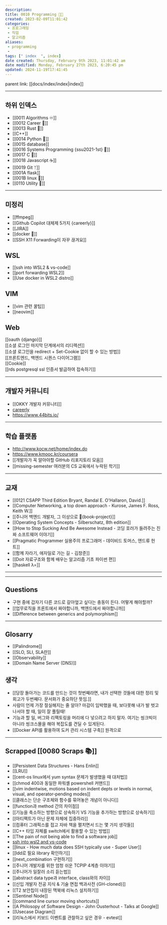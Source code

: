 ```yaml
---
description:
title: 0010 Programming 👩‍💻
created: 2023-02-09T11:01:42
categories: 
 - 프로그래밍
 - 직업
 - 알고리즘
aliases: 
 - programming
 - 
tags: [" index  ", index]
date created: Thursday, February 9th 2023, 11:01:42 am
date modified: Monday, February 27th 2023, 6:20:45 pm
updated: 2024-11-19T17:41:45
---
```


parent link: [[docs/index/index|index]]

---

## 하위 인덱스

- [[0011 Algorithms ♾️]]
- [[0012 Career 💼]]
- [[0013 Rust 🦀]]
- [[C++]]
- [[0014 Python 🐍]]
- [[0015 database]]
- [[0016 Systems Programming {ssu2021-1st} 🐼]]
- [[0017 C 🍎]]
- [[0018 Javascript ☕️]]
- [[0019 Git ᛘ]]
- [[001A flask]]
- [[001B linux 🐧]]
- [[0110 Utility 🔧]]

---

## 미정리

- [[ffmpeg]]
- [[Github Copilot 대체제 5가지 {careerly}]]
- [[JIRA]]
- [[docker 🐳]]
- [[SSH X11 Forwarding이 자꾸 끊겨요]]

## WSL

- [[ssh into WSL2 & vs-code]]
- [[port forwarding WSL2]]
- [[Use docker in WSL2 distro]]

## VIM

- [[vim 관련 꿀팁]]
- [[neovim]]

## Web

[[oauth {django}]]  
[[소셜 로그인 마지막 단계에서의 리디렉션]]  
[[소셜 로그인을 redirect + Set-Cookie 없이 할 수 있는 방법]]  
[[프론트엔드, 백엔드 시퀀스 다이어그램]]  
[[Cookie]]  
[[rds postgresql ssl 인증서 발급하여 접속하기]]

---

## 개발자 커뮤니티

- [[OKKY 개발자 커뮤니티]]
- [careerly](https://careerly.co.kr/home)
- <https://www.44bits.io/>

___

## 학습 플랫폼

- <http://www.kocw.net/home/index.do>
- <https://www.kmooc.kr/coursera>
- [[개발자가 꼭 알아야할 GitHub 리포지토리 모음]]
- [[missing-semester 여러분의 CS 교육에서 누락된 학기]]
---

## 교재

- [[0121 CSAPP Third Edition Bryant, Randal E. O'Hallaron, David.]]
- [[Computer Networking, a top down approach - Kurose, James F. Ross, Keith W.]]
- [[주니어 백엔드 개발자, 그 이상으로 🚀{book-project}]]
- [[Operating System Concepts - Silberschatz, 8th edition]]
- [[How to Stop Sucking And Be Awesome Instead - 코딩 호러가 들려주는 진짜 소프트웨어 이야기]]
- [[Pragmatic Programmer 실용주의 프로그래머 - 데이비드 토머스, 앤드류 헌트]]
- [[함께 자라기, 애자일로 가는 길 - 김창준]]
- [[Doit 자료구조와 함께 배우는 알고리즘 기초 파이썬 편]]
- [[haskell λ=]]

___


---

## Questions

- 구현 중에 갑자기 다른 코드로 갈아엎고 싶다는 충동이 든다. 어떻게 해야할까?
- [[업무로직을 프론트에서 짜야합니까, 백엔드에서 짜야합니까]]
- [[Difference between generics and polymorphism]]


___

## Glosarry

- [[Palindrome]]
- [[SLO, SLI, SLA란]]
- [[Observability]]
- [[Domain Name Server (DNS)]]

## 생각

- [[당장 돌아가는 코드를 만드는 것이 첫번째라면, 내가 선택한 것들에 대한 정리 및 회고가 두번째다. 문서화가 중요하단 뜻임.]]
- 사람이 언제 가장 절실해지는 줄 알아? 마감이 임박했을 때, 보다못해 내가 발 벗고 나서야 할 때, 일이 잘 풀릴때!
- 기능과 할 일, 버그와 리팩토링을 머리에 다 넣으려고 하지 말자. 여기는 씽크빅이 아니라 씽크스몰을 해야 복잡도를 견딜 수 있게된다.
- [[Docker API를 활용하여 도커 관리 시스템 구축]] 원격으로 

---

## Scrapped [[0080 Scraps 📚]]

- [[Persistent Data Structures - Hans Enlin]]
- [[LRU]]
- [[cent-os linux에서 yum syntax 문제가 발생했을 때 대처법]]
- [[chmod 400과 동일한 파워셸 powershell 커맨드]]
- [[vim indentwise, motions based on indent depts or levels in normal, visual, and operator-pending modes]]
- [[클래스는 단순 구조체와 함수를 묶어놓은 개념이 아니다]]
- [[function과 method 간의 차이점]]
- [[기능을 축소하는 방향으로 상속하기 VS 기능을 추가하는 방향으로 상속하기]]
- [[아티팩트가 아닌 문제 자체에 집중하라]]
- [[컴퓨터 그래픽스를 접고 자바 책을 펼치면서 드는 몇 가지 생각들]]
- [[C++ 타입 자체를 switch에서 활용할 수 있는 방법]]
- [[The pain of not being able to find a software job]]
- [ssh into wsl2 and vs-code](https://choiwheatley.notion.site/ssh-into-WSL2-vs-code-2ec34ba971e74e9a8bfa7508470cc5db)
- [[linux - How much data does SSH typically use - Super User]]
- [[ldd로 필요 library 확인하기]]
- [[next_combination 구현하기]]
- [[주니어 개발자를 위한 엄청 쉬운 TCPIP 4계층 이야기]]
- [[주니어가 일잘러 소리 듣는법]]
- [[abstract data type과 interface, class와의 차이]]
- [[신입 개발자 전공 지식 & 기술 면접 백과사전 {GH-cloned}]]
- [[T2 보안칩이 내장된 맥북에 리눅스 설치하기]]
- [[Sentinel Node]]
- [[command line cursor moving shortcuts]]
- [[A Philosopy of Software Design - John Ousterhout - Talks at Google]]
- [[Usecase Diagram]]
- [[리눅스에서 키보드 이벤트를 관찰하고 싶은 경우 - evtest]]
